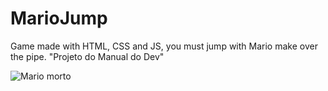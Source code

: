 # MarioJump
Game made with  HTML, CSS and JS, you must jump with Mario make over the pipe. "Projeto do Manual do Dev"

![Mario morto](https://user-images.githubusercontent.com/81423690/175833832-2c9c6eac-ccd7-402d-8da4-71d2a5e2b4e1.jpg)
